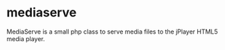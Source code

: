 # mediaserve
MediaServe is a small php class to serve media files to the jPlayer HTML5 media player.
